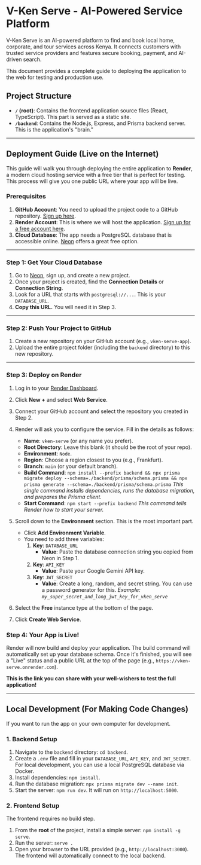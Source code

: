 # V-Ken Serve - AI-Powered Service Platform

V-Ken Serve is an AI-powered platform to find and book local home, corporate, and tour services across Kenya. It connects customers with trusted service providers and features secure booking, payment, and AI-driven search.

This document provides a complete guide to deploying the application to the web for testing and production use.

## Project Structure

- **`/` (root)**: Contains the frontend application source files (React, TypeScript). This part is served as a static site.
- **`/backend`**: Contains the Node.js, Express, and Prisma backend server. This is the application's "brain."

---

## Deployment Guide (Live on the Internet)

This guide will walk you through deploying the entire application to **Render**, a modern cloud hosting service with a free tier that is perfect for testing. This process will give you one public URL where your app will be live.

### Prerequisites

1.  **GitHub Account**: You need to upload the project code to a GitHub repository. [Sign up here](https://github.com/).
2.  **Render Account**: This is where we will host the application. [Sign up for a free account here](https://render.com/).
3.  **Cloud Database**: The app needs a PostgreSQL database that is accessible online. [Neon](https://neon.tech/) offers a great free option.

---

### Step 1: Get Your Cloud Database

1.  Go to [Neon](https://neon.tech/), sign up, and create a new project.
2.  Once your project is created, find the **Connection Details** or **Connection String**.
3.  Look for a URL that starts with `postgresql://...`. This is your `DATABASE_URL`.
4.  **Copy this URL.** You will need it in Step 3.

---

### Step 2: Push Your Project to GitHub

1.  Create a new repository on your GitHub account (e.g., `vken-serve-app`).
2.  Upload the entire project folder (including the `backend` directory) to this new repository.

---

### Step 3: Deploy on Render

1.  Log in to your [Render Dashboard](https://dashboard.render.com/).
2.  Click **New +** and select **Web Service**.
3.  Connect your GitHub account and select the repository you created in Step 2.
4.  Render will ask you to configure the service. Fill in the details as follows:
    - **Name**: `vken-serve` (or any name you prefer).
    - **Root Directory**: Leave this blank (it should be the root of your repo).
    - **Environment**: `Node`.
    - **Region**: Choose a region closest to you (e.g., Frankfurt).
    - **Branch**: `main` (or your default branch).
    - **Build Command**: `npm install --prefix backend && npx prisma migrate deploy --schema=./backend/prisma/schema.prisma && npx prisma generate --schema=./backend/prisma/schema.prisma`
      *This single command installs dependencies, runs the database migration, and prepares the Prisma client.*
    - **Start Command**: `npm start --prefix backend`
      *This command tells Render how to start your server.*

5.  Scroll down to the **Environment** section. This is the most important part.
    - Click **Add Environment Variable**.
    - You need to add three variables:
        1.  **Key**: `DATABASE_URL`
            - **Value**: Paste the database connection string you copied from Neon in Step 1.
        2.  **Key**: `API_KEY`
            - **Value**: Paste your Google Gemini API key.
        3.  **Key**: `JWT_SECRET`
            - **Value**: Create a long, random, and secret string. You can use a password generator for this. *Example: `my_super_secret_and_long_jwt_key_for_vken_serve`*

6.  Select the **Free** instance type at the bottom of the page.
7.  Click **Create Web Service**.

### Step 4: Your App is Live!

Render will now build and deploy your application. The build command will automatically set up your database schema. Once it's finished, you will see a "Live" status and a public URL at the top of the page (e.g., `https://vken-serve.onrender.com`).

**This is the link you can share with your well-wishers to test the full application!**

---

## Local Development (For Making Code Changes)

If you want to run the app on your own computer for development.

### 1. Backend Setup

1.  Navigate to the `backend` directory: `cd backend`.
2.  Create a `.env` file and fill in your `DATABASE_URL`, `API_KEY`, and `JWT_SECRET`. For local development, you can use a local PostgreSQL database via Docker.
3.  Install dependencies: `npm install`.
4.  Run the database migration: `npx prisma migrate dev --name init`.
5.  Start the server: `npm run dev`. It will run on `http://localhost:5000`.

### 2. Frontend Setup

The frontend requires no build step.

1.  From the **root** of the project, install a simple server: `npm install -g serve`.
2.  Run the server: `serve .`
3.  Open your browser to the URL provided (e.g., `http://localhost:3000`). The frontend will automatically connect to the local backend.